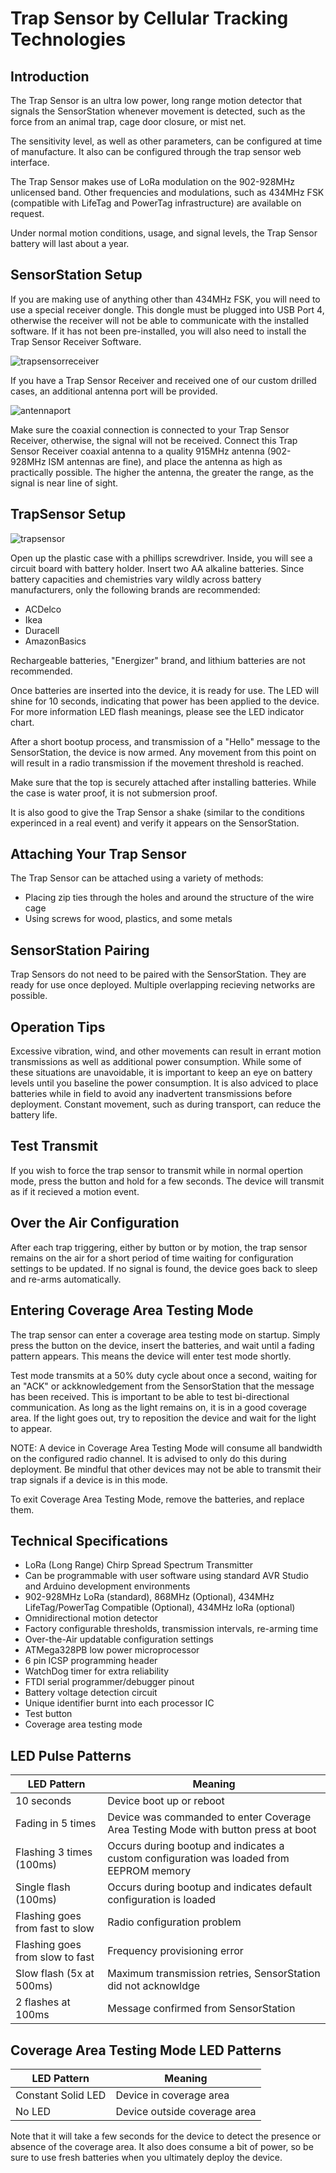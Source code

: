 # Trap Sensor by Cellular Tracking Technologies

## Introduction

The Trap Sensor is an ultra low power, long range motion detector that signals the SensorStation whenever movement is detected, such as the force from an animal trap, cage door closure, or mist net. 

The sensitivity level, as well as other parameters, can be configured at time of manufacture. It also can be configured through the trap sensor web interface. 

The Trap Sensor makes use of LoRa modulation on the 902-928MHz unlicensed band. Other frequencies and modulations, such as 434MHz FSK (compatible with LifeTag and PowerTag infrastructure) are available on request. 

Under normal motion conditions, usage, and signal levels, the Trap Sensor battery will last about a year.

## SensorStation Setup

If you are making use of anything other than 434MHz FSK, you will need to use a special receiver dongle. This dongle must be plugged into USB Port 4, otherwise the receiver will not be able to communicate with the installed software. If it has not been pre-installed, you will also need to install the Trap Sensor Receiver Software.

![trapsensorreceiver](https://user-images.githubusercontent.com/1101026/113343308-a9ea0700-92fd-11eb-8b2e-32c35363afc1.png)


If you have a Trap Sensor Receiver and received one of our custom drilled cases, an additional antenna port will be provided. 

![antennaport](https://user-images.githubusercontent.com/1101026/113342800-ed904100-92fc-11eb-8c12-668f44ed4580.png)

Make sure the coaxial connection is connected to your Trap Sensor Receiver, otherwise, the signal will not be received. Connect this Trap Sensor Receiver coaxial antenna to a quality 915MHz antenna (902-928MHz ISM antennas are fine), and place the antenna as high as practically possible. The higher the antenna, the greater the range, as the signal is near line of sight.

## TrapSensor Setup

![trapsensor](https://user-images.githubusercontent.com/1101026/113343337-b2dad880-92fd-11eb-846a-14bed4be0669.png)

Open up the plastic case with a phillips screwdriver. Inside, you will see a circuit board with battery holder. Insert two AA alkaline batteries. Since battery capacities and chemistries vary wildly across battery manufacturers, only the following brands are recommended:

* ACDelco
* Ikea
* Duracell
* AmazonBasics

Rechargeable batteries, "Energizer" brand, and lithium batteries are not recommended.

Once batteries are inserted into the device, it is ready for use. The LED will shine for 10 seconds, indicating that power has been applied to the device. For more information LED flash meanings, please see the LED indicator chart.

After a short bootup process, and transmission of a "Hello" message to the SensorStation, the device is now armed. Any movement from this point on will result in a radio transmission if the movement threshold is reached.

Make sure that the top is securely attached after installing batteries. While the case is water proof, it is not submersion proof. 

It is also good to give the Trap Sensor a shake (similar to the conditions experinced in a real event) and verify it appears on the SensorStation.

## Attaching Your Trap Sensor

The Trap Sensor can be attached using a variety of methods:

* Placing zip ties through the holes and around the structure of the wire cage
* Using screws for wood, plastics, and some metals

## SensorStation Pairing

Trap Sensors do not need to be paired with the SensorStation. They are ready for use once deployed. Multiple overlapping recieving networks are possible.

## Operation Tips

Excessive vibration, wind, and other movements can result in errant motion transmissions as well as additional power consumption. While some of these situations are unavoidable, it is important to keep an eye on battery levels until you baseline the power consumption. It is also adviced to place batteries while in field to avoid any inadvertent transmissions before deployment. Constant movement, such as during transport, can reduce the battery life.

## Test Transmit

If you wish to force the trap sensor to transmit while in normal opertion mode, press the button and hold for a few seconds. The device will transmit as if it recieved a motion event.

## Over the Air Configuration

After each trap triggering, either by button or by motion, the trap sensor remains on the air for a short period of time waiting for configuration settings to be updated. If no signal is found, the device goes back to sleep and re-arms automatically.

## Entering Coverage Area Testing Mode

The trap sensor can enter a coverage area testing mode on startup. Simply press the button on the device, insert the batteries, and wait until a fading pattern appears. This means the device will enter test mode shortly.

Test mode transmits at a 50% duty cycle about once a second, waiting for an "ACK" or ackknowledgement from the SensorStation that the message has been received. This is important to be able to test bi-directional communication. As long as the light remains on, it is in a good coverage area. If the light goes out, try to reposition the device and wait for the light to appear. 

NOTE: A device in Coverage Area Testing Mode will consume all bandwidth on the configured radio channel. It is advised to only do this during deployment. Be mindful that other devices may not be able to transmit their trap signals if a device is in this mode.

To exit Coverage Area Testing Mode, remove the batteries, and replace them.

## Technical Specifications

* LoRa (Long Range) Chirp Spread Spectrum Transmitter
* Can be programmable with user software using standard AVR Studio and Arduino development environments
* 902-928MHz LoRa (standard), 868MHz (Optional), 434MHz LifeTag/PowerTag Compatible (Optional), 434MHz loRa (optional)
* Omnidirectional motion detector
* Factory configurable thresholds, transmission intervals, re-arming time
* Over-the-Air updatable configuration settings
* ATMega328PB low power microprocessor
* 6 pin ICSP programming header
* WatchDog timer for extra reliability
* FTDI serial programmer/debugger pinout
* Battery voltage detection circuit
* Unique identifier burnt into each processor IC
* Test button
* Coverage area testing mode


## LED Pulse Patterns

| LED Pattern | Meaning|
|-------------|--------|
|10 seconds | Device boot up or reboot |
|Fading in 5 times | Device was commanded to enter Coverage Area Testing Mode with button press at boot|
|Flashing 3 times (100ms) | Occurs during bootup and indicates a custom configuration was loaded from EEPROM memory|
|Single flash (100ms) | Occurs during bootup and indicates default configuration is loaded|
|Flashing goes from fast to slow | Radio configuration problem|
|Flashing goes from slow to fast | Frequency provisioning error|
|Slow flash (5x at 500ms) | Maximum transmission retries, SensorStation did not acknowldge |
|2 flashes at 100ms | Message confirmed from SensorStation|

## Coverage Area Testing Mode LED Patterns

| LED Pattern | Meaning|
|-------------|--------|
Constant Solid LED | Device in coverage area
No LED | Device outside coverage area

Note that it will take a few seconds for the device to detect the presence or absence of the coverage area. It also does consume a bit of power, so be sure to use fresh batteries when you ultimately deploy the device.
